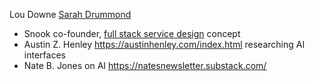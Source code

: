 Lou Downe
[Sarah Drummond](https://sarah-drummond.com/12-2/)
 - Snook co-founder, [full stack service design](https://sarah-drummond.com/full-stack-service-design/) concept
- Austin Z. Henley https://austinhenley.com/index.html researching AI interfaces
- Nate B. Jones on AI https://natesnewsletter.substack.com/